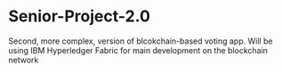 # Senior-Project-2.0

Second, more complex, version of blcokchain-based voting app. Will be using IBM Hyperledger Fabric for main development on the blockchain network